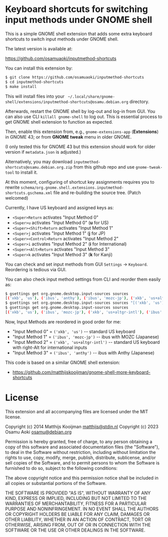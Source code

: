 Keyboard shortcuts for switching input methods under GNOME shell
================================================================

This is a simple GNOME shell extension that adds some extra keyboard shortcuts
to switch input methods under GNOME shell.

The latest version is available at:

  https://github.com/osamuaoki/inputmethod-shortcuts

You can install this extension by:

```sh
$ git clone https://github.com/osamuaoki/inputmethod-shortcuts
$ cd inputmethod-shortcuts
$ make install
```

This will install files into your `
~/.local/share/gnome-shell/extensions/inputmethod-shortcuts@osamu.debian.org`
directory.

Afterwards, restart the GNOME shell by log-out and log-in from GUI.  You can
also use CLI `killall gnome-shell` to log out.  This is essential process to
get GNOME shell extension to function as expected.

Then, enable this extension from, e.g., `gnome-extensions-app` (**Extensions**)
in GNOME 43; or from **GNOME tweak** menu in older GNOME.

(I only tested this for GNOME 43 but this extension should work for older
version if `metadata.json` is adjusted.)

Alternatively, you may download `inputmethod-shortcuts@osamu.debian.org.zip`
from this github repo and use `gnome-tweak-tool` to install it.

At this moment, configuring of shortcut key assignments requires you to rewrite
`schema/org.gnome.shell.extensions.inputmethod-shortcuts.gschema.xml` file and
re-building the source tree.  (Patch welcomed)

Currently, I have US keyboard and assigned keys as:

- `<Super>Return` activates "Input Method 0"
- `<Super>u` activates "Input Method 0" (**u** for US)
- `<Super><Shift>Return` activates "Input Method 1"
- `<Super>j` activates "Input Method 1" (**j** for JP)
- `<Super><Control>Return` activates "Input Method 2"
- `<Super>i` activates "Input Method 2" (**i** for International)
- `<Super><Alt>Return` activates "Input Method 3"
- `<Super>k` activates "Input Method 3" (**k** for Kanji)

You can check and set input methods from GUI `Settings` -> `Keyboard`.  Reordering is tedious via GUI.

You can also check input method settings from CLI and reorder them easily as:

```sh
$ gsettings get org.gnome.desktop.input-sources sources
[('xkb', 'us'), ('ibus', 'anthy'), ('ibus', 'mozc-jp'), ('xkb', 'us+altgr-intl')]
$ gsettings set org.gnome.desktop.input-sources sources "[('xkb', 'us'), ('ibus', 'mozc-jp'), ('xkb', 'us+altgr-intl'), ('ibus', 'anthy')]"
$ gsettings get org.gnome.desktop.input-sources sources
[('xkb', 'us'), ('ibus', 'mozc-jp'), ('xkb', 'us+altgr-intl'), ('ibus', 'anthy')]
```

Now, Input Methods are reordered in good order for me:

- "Input Method 0" = `('xkb', 'us')` -- standard US keyboard
- "Input Method 1" = `('ibus', 'mozc-jp')` -- ibus with MOZC (Japanese)
- "Input Method 2" = `('xkb', 'us+altgr-intl')` -- standard US keyboard with right-Alt for international inputs
- "Input Method 3" = `('ibus', 'anthy')` -- ibus with Anthy (Japanese)

This code is based on a similar GNOME shell extension:
 - https://github.com/matthijskooijman/gnome-shell-more-keyboard-shortcuts

License
=======
This extension and all accompanying files are licensed under the MIT license.

Copyright (c) 2014 Matthijs Kooijman <matthijs@stdin.nl>
Copyright (c) 2023 Osamu Aoki <osamu@debian.org>

Permission is hereby granted, free of charge, to any person obtaining
a copy of this software and associated documentation files (the
"Software"), to deal in the Software without restriction, including
without limitation the rights to use, copy, modify, merge, publish,
distribute, sublicense, and/or sell copies of the Software, and to
permit persons to whom the Software is furnished to do so, subject to
the following conditions:

The above copyright notice and this permission notice shall be
included in all copies or substantial portions of the Software.

THE SOFTWARE IS PROVIDED "AS IS", WITHOUT WARRANTY OF ANY KIND,
EXPRESS OR IMPLIED, INCLUDING BUT NOT LIMITED TO THE WARRANTIES OF
MERCHANTABILITY, FITNESS FOR A PARTICULAR PURPOSE AND
NONINFRINGEMENT. IN NO EVENT SHALL THE AUTHORS OR COPYRIGHT HOLDERS
BE LIABLE FOR ANY CLAIM, DAMAGES OR OTHER LIABILITY, WHETHER IN AN
ACTION OF CONTRACT, TORT OR OTHERWISE, ARISING FROM, OUT OF OR IN
CONNECTION WITH THE SOFTWARE OR THE USE OR OTHER DEALINGS IN THE
SOFTWARE.
